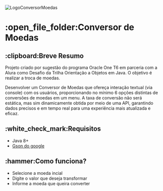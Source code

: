 ![LogoConversorMoedas](https://github.com/jefersonae/ConversorDeMoedas/assets/38109358/0655eb2d-9c5c-4012-9102-5984f33b3154)
<h1>:open_file_folder:Conversor de Moedas</h1>
<h2>:clipboard:Breve Resumo</h2>
<p>
  Projeto criado por sugestão do programa Oracle One T6 em parceria com a Alura como Desafio da Trilha Orientação a Objetos em Java. O objetivo é realizar a troca de moedas.
</p>
<p>
  Desenvolver um Conversor de Moedas que ofereça interação textual (via console) com os usuários, proporcionando no mínimo 6 opções distintas de conversões de moedas em um menu. A taxa de conversão não será estática, mas sim dinamicamente obtida por meio de uma API, garantindo dados precisos e em tempo real para uma experiência mais atualizada e eficaz.
</p>
<h2>:white_check_mark:Requisitos</h2>
<ul>
  <li>Java 8+</li>
  <li><a href="https://mvnrepository.com/artifact/com.google.code.gson/gson">Gson do google</a></li>
</ul>
<h2>:hammer:Como funciona?</h2>
<p>
  <ul>
    <li>Selecione a moeda incial</li>
    <li>Digite o valor que deseja transformar</li>
    <li>Informe a moeda que queira converter</li>
  </ul>
</p>
